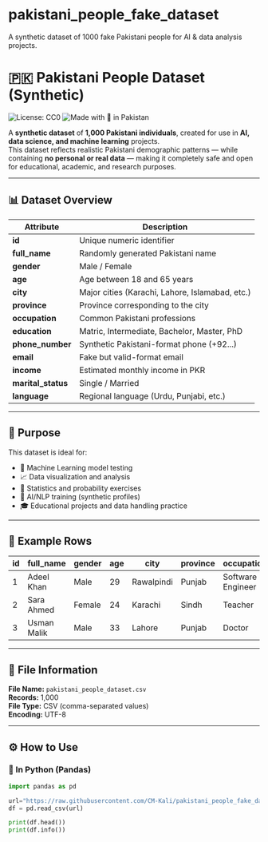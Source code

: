 # pakistani_people_fake_dataset
A synthetic dataset of 1000  fake Pakistani people for AI &amp; data analysis projects.

# 🇵🇰 Pakistani People Dataset (Synthetic)  
![License: CC0](https://img.shields.io/badge/License-CC0%201.0-lightgrey.svg)
![Made with 💙 in Pakistan](https://img.shields.io/badge/Made%20with-%F0%9F%92%99%20in%20Pakistan-green)

A **synthetic dataset** of **1,000 Pakistani individuals**, created for use in **AI, data science, and machine learning** projects.  
This dataset reflects realistic Pakistani demographic patterns — while containing **no personal or real data** — making it completely safe and open for educational, academic, and research purposes.

---

## 📊 Dataset Overview

| Attribute | Description |
|------------|-------------|
| **id** | Unique numeric identifier |
| **full_name** | Randomly generated Pakistani name |
| **gender** | Male / Female |
| **age** | Age between 18 and 65 years |
| **city** | Major cities (Karachi, Lahore, Islamabad, etc.) |
| **province** | Province corresponding to the city |
| **occupation** | Common Pakistani professions |
| **education** | Matric, Intermediate, Bachelor, Master, PhD |
| **phone_number** | Synthetic Pakistani-format phone (+92...) |
| **email** | Fake but valid-format email |
| **income** | Estimated monthly income in PKR |
| **marital_status** | Single / Married |
| **language** | Regional language (Urdu, Punjabi, etc.) |

---

## 🧠 Purpose

This dataset is ideal for:

- 🧩 Machine Learning model testing  
- 📈 Data visualization and analysis  
- 🧮 Statistics and probability exercises  
- 🧠 AI/NLP training (synthetic profiles)  
- 🎓 Educational projects and data handling practice  

---

## 🧾 Example Rows

| id | full_name | gender | age | city | province | occupation | income |
|----|------------|---------|-----|--------|-----------|------------|--------|
| 1 | Adeel Khan | Male | 29 | Rawalpindi | Punjab | Software Engineer | 120000 |
| 2 | Sara Ahmed | Female | 24 | Karachi | Sindh | Teacher | 65000 |
| 3 | Usman Malik | Male | 33 | Lahore | Punjab | Doctor | 150000 |

---

## 🧩 File Information

**File Name:** `pakistani_people_dataset.csv`  
**Records:** 1,000  
**File Type:** CSV (comma-separated values)  
**Encoding:** UTF-8  

---

## ⚙️ How to Use

### 🔹 In Python (Pandas)

```python
import pandas as pd

url="https://raw.githubusercontent.com/CM-Kali/pakistani_people_fake_dataset/main/pakistani_people_dataset.csv"
df = pd.read_csv(url)

print(df.head())
print(df.info())
